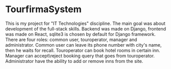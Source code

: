 # TourfirmaSystem
This is my project for "IT Technologies" discipline.
The main goal was about development of the full-stack skills.
Backend was made on Django, frontend was made on React, sqlite3 is chosen by default for Django framework.
There are four roles: common user, touroperator, manager and administrator.
Common user can leave its phone number with city's name, then he waits for recall.
Touroperator can book hotel rooms in certain inn.
Manager can accept\reject booking query that goes from touroperator.
Administrator have the ability to add or remove inns from the site.
